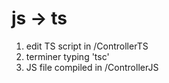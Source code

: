 # js -> ts 

1. edit TS script in /ControllerTS
2. terminer typing 'tsc'
3. JS file compiled in /ControllerJS